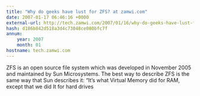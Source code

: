```yaml
---
title: "Why do geeks have lust for ZFS? at zamwi.com"
date: 2007-01-17 06:46:16 +0000
external-url: http://tech.zamwi.com/2007/01/16/why-do-geeks-have-lust-for-zfs/
hash: d186b842d518a3d4c73048ce080bfc7f
annum:
    year: 2007
    month: 01
hostname: tech.zamwi.com
---
```


ZFS is an open source file system which was developed in November 2005 and maintained by Sun Microsystems. The best way to describe ZFS is the same way that Sun describes it: “It’s what Virtual Memory did for RAM, except that we did It for hard drives
